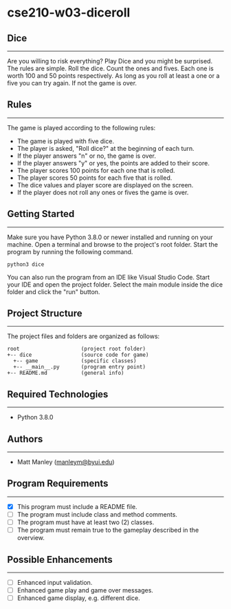# cse210-w03-diceroll

## Dice
---
Are you willing to risk everything? Play Dice and you might be surprised. The rules are simple. Roll 
the dice. Count the ones and fives. Each one is worth 100 and 50 points respectively. As long as you 
roll at least a one or a five you can try again. If not the game is over.

## Rules
---
The game is played according to the following rules:
- The game is played with five dice.
- The player is asked, "Roll dice?" at the beginning of each turn.
- If the player answers "n" or no, the game is over.
- If the player answers "y" or yes, the points are added to their score.
- The player scores 100 points for each one that is rolled.
- The player scores 50 points for each five that is rolled.
- The dice values and player score are displayed on the screen.
- If the player does not roll any ones or fives the game is over.

## Getting Started
---
Make sure you have Python 3.8.0 or newer installed and running on your machine. Open a terminal and 
browse to the project's root folder. Start the program by running the following command.
```
python3 dice 
```
You can also run the program from an IDE like Visual Studio Code. Start your IDE and open the 
project folder. Select the main module inside the dice folder and click the "run" button.

## Project Structure
---
The project files and folders are organized as follows:
```
root                    (project root folder)
+-- dice                (source code for game)
  +-- game              (specific classes)
  +-- __main__.py       (program entry point)
+-- README.md           (general info)
```

## Required Technologies
---
* Python 3.8.0

## Authors
---
* Matt Manley (manleym@byui.edu) 

## Program Requirements
---
- [x] This program must include a README file.
- [ ] The program must include class and method comments.
- [ ] The program must have at least two (2) classes.
- [ ] The program must remain true to the gameplay described in the overview.

## Possible Enhancements
---
- [ ] Enhanced input validation.
- [ ] Enhanced game play and game over messages.
- [ ] Enhanced game display, e.g. different dice.